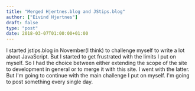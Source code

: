```yaml
---
title: "Merged Hjertnes.blog and JStips.blog"
author: ["Eivind Hjertnes"]
draft: false
type: "post"
date: 2018-03-07T01:00:00+01:00
---
```


I started jstips.blog in November(I think) to challenge myself to write
a lot about JavaScript. But I started to get frustrated with the limits
I put on myself. So I had the choice between either extending the scope
of the site to development in general or to merge it with this site. I
went with the latter. But I'm going to continue with the main challenge
I put on myself. I'm going to post something every single day.
